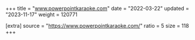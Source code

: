 +++
title = "www.powerpointkaraoke.com"
date = "2022-03-22"
updated = "2023-11-17"
weight = 120771

[extra]
source = "https://www.powerpointkaraoke.com/"
ratio = 5
size = 118
+++
